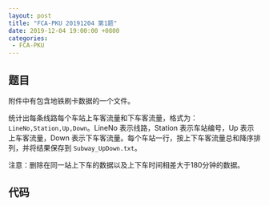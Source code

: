 ```yaml
---
layout: post
title: "FCA-PKU 20191204 第1题"
date: 2019-12-04 19:00:00 +0800
categories: 
 - FCA-PKU
---
```


## 题目

附件中有包含地铁刷卡数据的一个文件。

<!-- more -->

统计出每条线路每个车站上车客流量和下车客流量，格式为：`LineNo,Station,Up,Down`。LineNo 表示线路，Station 表示车站编号，Up 表示上车客流量，Down 表示下车客流量。每个车站一行，按上下车客流量总和降序排列，并将结果保存到 `Subway_UpDown.txt`。

注意：删除在同一站上下车的数据以及上下车时间相差大于180分钟的数据。

## 代码

```python

```
